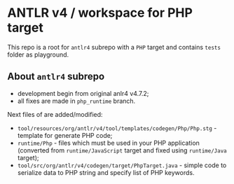 # ANTLR v4 / workspace for PHP target

This repo is a root for `antlr4` subrepo with a `PHP` target and contains `tests` folder as playground.


## About `antlr4` subrepo

 * development begin from original anlr4 v4.7.2;
 * all fixes are made in `php_runtime` branch.


Next files of are added/modified:
 
 * `tool/resources/org/antlr/v4/tool/templates/codegen/Php/Php.stg` - template for generate PHP code;
 * `runtime/Php` - files which must be used in your PHP application (converted from `runtime/JavaScript` target and fixed using `runtime/Java` target);
 * `tool/src/org/antlr/v4/codegen/target/PhpTarget.java` - simple code to serialize data to PHP string and specify list of PHP keywords.

